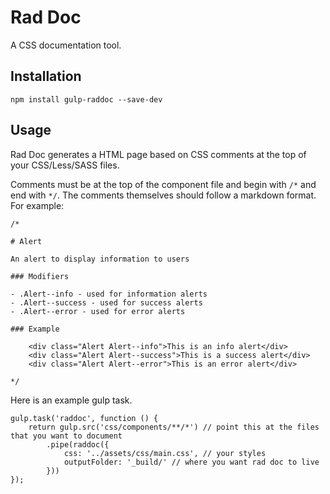 # Rad Doc

A CSS documentation tool.

## Installation

    npm install gulp-raddoc --save-dev

## Usage

Rad Doc generates a HTML page based on CSS comments at the top of your CSS/Less/SASS files.

Comments must be at the top of the component file and begin with ``/*`` and end with ``*/``. The comments themselves should follow a markdown format. For example:

    /*

    # Alert

    An alert to display information to users
        
    ### Modifiers

    - .Alert--info - used for information alerts 
    - .Alert--success - used for success alerts 
    - .Alert--error - used for error alerts  
                 
    ### Example

        <div class="Alert Alert--info">This is an info alert</div>    
        <div class="Alert Alert--success">This is a success alert</div> 
        <div class="Alert Alert--error">This is an error alert</div>      
         
    */

Here is an example gulp task.   

    gulp.task('raddoc', function () {
        return gulp.src('css/components/**/*') // point this at the files that you want to document
            .pipe(raddoc({
                css: '../assets/css/main.css', // your styles
                outputFolder: '_build/' // where you want rad doc to live
            }))
    });